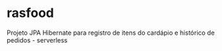 # rasfood
Projeto JPA Hibernate para registro de itens do cardápio e histórico de pedidos - serverless
